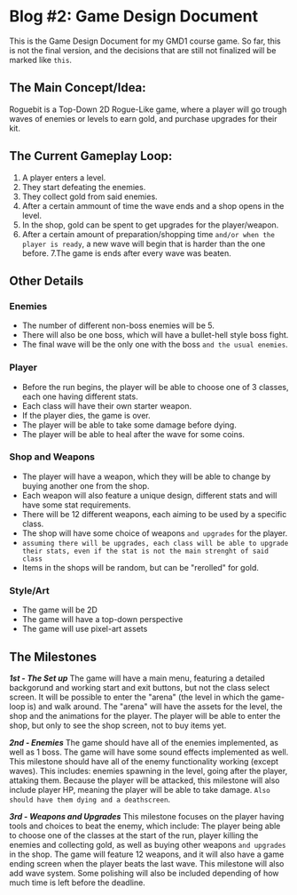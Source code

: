 # **Blog #2: Game Design Document**

This is the Game Design Document for my GMD1 course game. So far, this is not the final version, and the decisions that are still not finalized will be marked like `this`.

## **The Main Concept/Idea:**
Roguebit is a Top-Down 2D Rogue-Like game, where a player will go trough waves of enemies or levels to earn gold, and purchase upgrades for their kit.

## **The Current Gameplay Loop:**
1. A player enters a level.
2. They start defeating the enemies.
3. They collect gold from said enemies.
4. After a certain ammount of time the wave ends and a shop opens in the level.
5. In the shop, gold can be spent to get upgrades for the player/weapon.
6. After a certain amount of preparation/shopping time `and/or when the player is ready`, a new wave will begin that is harder than the one before.
7.The game is ends after every wave was beaten.

## **Other Details**
### Enemies
- The number of different non-boss enemies will be 5.
- There will also be one boss, which will have a bullet-hell style boss fight.
- The final wave will be the only one with the boss `and the usual enemies`.

### Player
- Before the run begins, the player will be able to choose one of 3 classes, each one having different stats.
- Each class will have their own starter weapon.
- If the player dies, the game is over.
- The player will be able to take some damage before dying.
- The player will be able to heal after the wave for some coins.

### Shop and Weapons
- The player will have a weapon, which they will be able to change by buying another one from the shop.
- Each weapon will also feature a unique design, different stats and will have some stat requirements.
- There will be 12 different weapons, each aiming to be used by a specific class.
- The shop will have some choice of weapons `and upgrades` for the player.
- `assuming there will be upgrades, each class will be able to upgrade their stats, even if the stat is not the main strenght of said class`
- Items in the shops will be random, but can be "rerolled" for gold.

### Style/Art
- The game will be 2D
- The game will have a top-down perspective
- The game will use pixel-art assets

## The Milestones
***1st - The Set up***
The game will have a main menu, featuring a detailed backgorund and working start and exit buttons, but not the class select screen.
It will be possible to enter the "arena" (the level in which the game-loop is) and walk around. The "arena" will have the assets for the level, the shop and the animations for the player.
The player will be able to enter the shop, but only to see the shop screen, not to buy items yet.

***2nd - Enemies***
The game should have all of the enemies implemented, as well as 1 boss. The game will have some sound effects implemented as well.
This milestone should have all of the enemy functionality working (except waves). This includes: enemies spawning in the level, going after the player, attaking them. Because the player will be attacked,
this milestone will also include player HP, meaning the player will be able to take damage. `Also should have them dying and a deathscreen`.

***3rd - Weapons and Upgrades***
This milestone focuses on the player having tools and choices to beat the enemy, which include:
The player being able to choose one of the classes at the start of the run, player killing the enemies and collecting gold, as well as buying other weapons `and upgrades` in the shop.
The game will feature 12 weapons, and it will also have a game ending screen when the player beats the last wave. This milestone will also add wave system.
Some polishing will also be included depending of how much time is left before the deadline.

